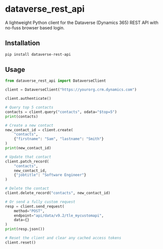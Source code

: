 # dataverse_rest_api

A lightweight Python client for the Dataverse (Dynamics 365) REST API
with no-fuss browser based login.

## Installation

```bash
pip install dataverse-rest-api
```

## Usage

```python
from dataverse_rest_api import DataverseClient

client = DataverseClient("https://yourorg.crm.dynamics.com")

client.authenticate()

# Query top 5 contacts
contacts = client.query("contacts", odata="$top=5")
print(contacts)

# Create a new contact
new_contact_id = client.create(
    "contacts",
    {"firstname": "Sam", "lastname": "Smith"}
)
print(new_contact_id)

# Update that contact
client.patch_record(
    "contacts",
    new_contact_id,
    {"jobtitle": "Software Engineer"}
)

# Delete the contact
client.delete_record("contacts", new_contact_id)

# Or send a fully custom request
resp = client.send_request(
    method="POST",
    endpoint="api/data/v9.2/tle_mycustomapi",
    data={}
)
print(resp.json())

# Reset the client and clear any cached access tokens
client.reset()
```
